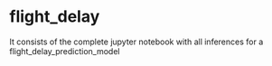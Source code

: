 # flight_delay
It consists of the complete jupyter notebook with all inferences for a flight_delay_prediction_model
